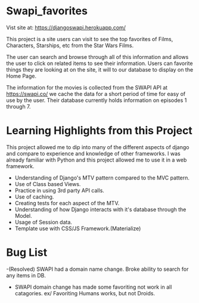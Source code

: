 # Swapi_favorites
Vist site at: https://djangoswapi.herokuapp.com/

This project is a site users can visit to see the top favorites of Films, Characters, Starships, etc from the Star Wars Films.

The user can search and browse through all of this information and allows the user to click on related items to see their
information. Users can favorite things they are looking at on the site, it will to our database to display on the Home Page.

The information for the movies is collected from the SWAPI API at https://swapi.co/ we cache the data for a short period of
time for easy of use by the user. Their database currently holds information on episodes 1 through 7.

# Learning Highlights from this Project
This project allowed me to dip into many of the different aspects of django and compare to experience and knowledge of other
frameworks. I was already familiar with Python and this project allowed me to use it in a web framework.

- Understanding of Django's MTV pattern compared to the MVC pattern.
- Use of Class based Views.
- Practice in using 3rd party API calls.
- Use of caching.
- Creating tests for each aspect of the MTV.
- Understanding of how Django interacts with it's database through the Model.
- Usage of Session data.
- Template use with CSS/JS Framework.(Materialize)

# Bug List
-(Resolved) SWAPI had a domain name change. Broke ability to search for any items in DB.
- SWAPI domain change has made some favoriting not work in all catagories. ex/ Favoriting Humans works, but not Droids.

